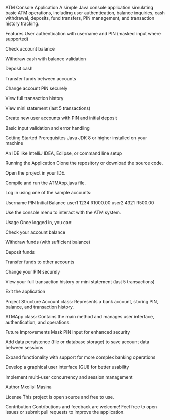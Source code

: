 ATM Console Application
A simple Java console application simulating basic ATM operations, including user authentication, balance inquiries, cash withdrawal, deposits, fund transfers, PIN management, and transaction history tracking.

Features
User authentication with username and PIN (masked input where supported)

Check account balance

Withdraw cash with balance validation

Deposit cash

Transfer funds between accounts

Change account PIN securely

View full transaction history

View mini statement (last 5 transactions)

Create new user accounts with PIN and initial deposit

Basic input validation and error handling

Getting Started
Prerequisites
Java JDK 8 or higher installed on your machine

An IDE like IntelliJ IDEA, Eclipse, or command line setup

Running the Application
Clone the repository or download the source code.

Open the project in your IDE.

Compile and run the ATMApp.java file.

Log in using one of the sample accounts:

Username	PIN	Initial Balance
user1	1234	R1000.00
user2	4321	R500.00

Use the console menu to interact with the ATM system.

Usage
Once logged in, you can:

Check your account balance

Withdraw funds (with sufficient balance)

Deposit funds

Transfer funds to other accounts

Change your PIN securely

View your full transaction history or mini statement (last 5 transactions)

Exit the application

Project Structure
Account class: Represents a bank account, storing PIN, balance, and transaction history.

ATMApp class: Contains the main method and manages user interface, authentication, and operations.

Future Improvements
Mask PIN input for enhanced security

Add data persistence (file or database storage) to save account data between sessions

Expand functionality with support for more complex banking operations

Develop a graphical user interface (GUI) for better usability

Implement multi-user concurrency and session management

Author
Mxolisi Masina

License
This project is open source and free to use.

Contribution
Contributions and feedback are welcome! Feel free to open issues or submit pull requests to improve the application.

